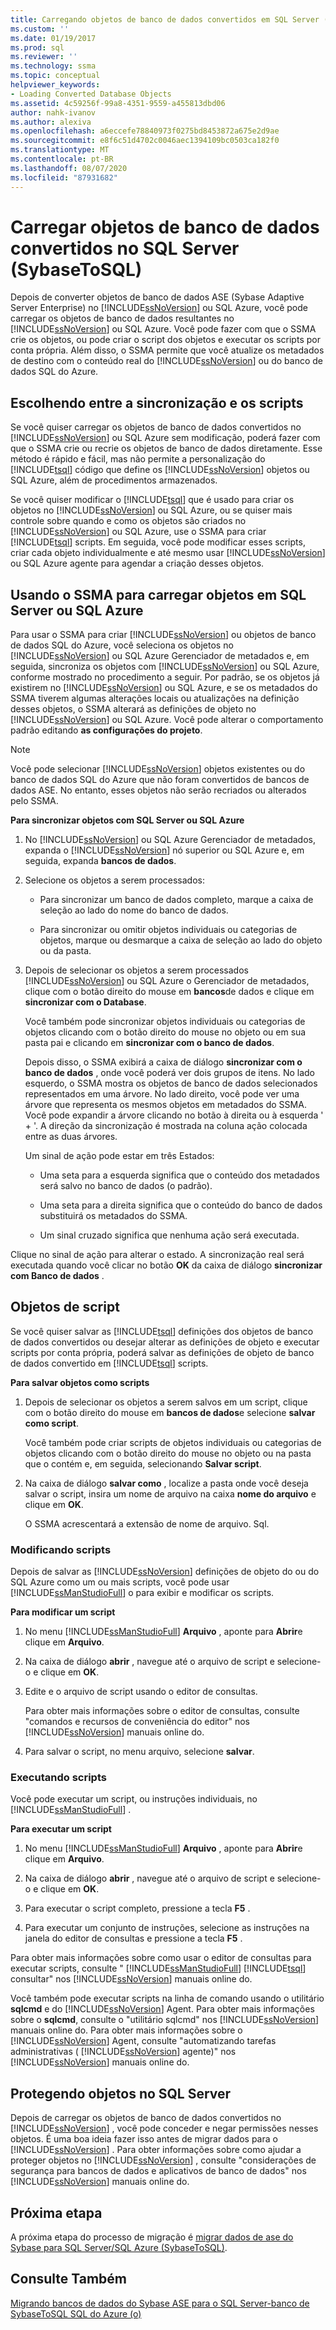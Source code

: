 ```yaml
---
title: Carregando objetos de banco de dados convertidos em SQL Server (SybaseToSQL) | Microsoft Docs
ms.custom: ''
ms.date: 01/19/2017
ms.prod: sql
ms.reviewer: ''
ms.technology: ssma
ms.topic: conceptual
helpviewer_keywords:
- Loading Converted Database Objects
ms.assetid: 4c59256f-99a8-4351-9559-a455813dbd06
author: nahk-ivanov
ms.author: alexiva
ms.openlocfilehash: a6eccefe78840973f0275bd8453872a675e2d9ae
ms.sourcegitcommit: e8f6c51d4702c0046aec1394109bc0503ca182f0
ms.translationtype: MT
ms.contentlocale: pt-BR
ms.lasthandoff: 08/07/2020
ms.locfileid: "87931682"
---
```

# <a name="loading-converted-database-objects-into-sql-server-sybasetosql"></a>Carregar objetos de banco de dados convertidos no SQL Server (SybaseToSQL)
Depois de converter objetos de banco de dados ASE (Sybase Adaptive Server Enterprise) no [!INCLUDE[ssNoVersion](../../includes/ssnoversion-md.md)] ou SQL Azure, você pode carregar os objetos de banco de dados resultantes no [!INCLUDE[ssNoVersion](../../includes/ssnoversion-md.md)] ou SQL Azure. Você pode fazer com que o SSMA crie os objetos, ou pode criar o script dos objetos e executar os scripts por conta própria. Além disso, o SSMA permite que você atualize os metadados de destino com o conteúdo real do [!INCLUDE[ssNoVersion](../../includes/ssnoversion-md.md)] ou do banco de dados SQL do Azure.  
  
## <a name="choosing-between-synchronization-and-scripts"></a>Escolhendo entre a sincronização e os scripts  
Se você quiser carregar os objetos de banco de dados convertidos no [!INCLUDE[ssNoVersion](../../includes/ssnoversion-md.md)] ou SQL Azure sem modificação, poderá fazer com que o SSMA crie ou recrie os objetos de banco de dados diretamente. Esse método é rápido e fácil, mas não permite a personalização do [!INCLUDE[tsql](../../includes/tsql-md.md)] código que define os [!INCLUDE[ssNoVersion](../../includes/ssnoversion-md.md)] objetos ou SQL Azure, além de procedimentos armazenados.  
  
Se você quiser modificar o [!INCLUDE[tsql](../../includes/tsql-md.md)] que é usado para criar os objetos no [!INCLUDE[ssNoVersion](../../includes/ssnoversion-md.md)] ou SQL Azure, ou se quiser mais controle sobre quando e como os objetos são criados no [!INCLUDE[ssNoVersion](../../includes/ssnoversion-md.md)] ou SQL Azure, use o SSMA para criar [!INCLUDE[tsql](../../includes/tsql-md.md)] scripts. Em seguida, você pode modificar esses scripts, criar cada objeto individualmente e até mesmo usar [!INCLUDE[ssNoVersion](../../includes/ssnoversion-md.md)] ou SQL Azure agente para agendar a criação desses objetos.  
  
## <a name="using-ssma-to-load-objects-into-sql-server-or-sql-azure"></a>Usando o SSMA para carregar objetos em SQL Server ou SQL Azure  
Para usar o SSMA para criar [!INCLUDE[ssNoVersion](../../includes/ssnoversion-md.md)] ou objetos de banco de dados SQL do Azure, você seleciona os objetos no [!INCLUDE[ssNoVersion](../../includes/ssnoversion-md.md)] ou SQL Azure Gerenciador de metadados e, em seguida, sincroniza os objetos com [!INCLUDE[ssNoVersion](../../includes/ssnoversion-md.md)] ou SQL Azure, conforme mostrado no procedimento a seguir. Por padrão, se os objetos já existirem no [!INCLUDE[ssNoVersion](../../includes/ssnoversion-md.md)] ou SQL Azure, e se os metadados do SSMA tiverem algumas alterações locais ou atualizações na definição desses objetos, o SSMA alterará as definições de objeto no [!INCLUDE[ssNoVersion](../../includes/ssnoversion-md.md)] ou SQL Azure. Você pode alterar o comportamento padrão editando **as configurações do projeto**.  
  
> [!NOTE]  
> Você pode selecionar [!INCLUDE[ssNoVersion](../../includes/ssnoversion-md.md)] objetos existentes ou do banco de dados SQL do Azure que não foram convertidos de bancos de dados ASE. No entanto, esses objetos não serão recriados ou alterados pelo SSMA.  
  
**Para sincronizar objetos com SQL Server ou SQL Azure**  
  
1.  No [!INCLUDE[ssNoVersion](../../includes/ssnoversion-md.md)] ou SQL Azure Gerenciador de metadados, expanda o [!INCLUDE[ssNoVersion](../../includes/ssnoversion-md.md)] nó superior ou SQL Azure e, em seguida, expanda **bancos de dados**.  
  
2.  Selecione os objetos a serem processados:  
  
    -   Para sincronizar um banco de dados completo, marque a caixa de seleção ao lado do nome do banco de dados.  
  
    -   Para sincronizar ou omitir objetos individuais ou categorias de objetos, marque ou desmarque a caixa de seleção ao lado do objeto ou da pasta.  
  
3.  Depois de selecionar os objetos a serem processados [!INCLUDE[ssNoVersion](../../includes/ssnoversion-md.md)] ou SQL Azure o Gerenciador de metadados, clique com o botão direito do mouse em **bancos**de dados e clique em **sincronizar com o Database**.  
  
    Você também pode sincronizar objetos individuais ou categorias de objetos clicando com o botão direito do mouse no objeto ou em sua pasta pai e clicando em **sincronizar com o banco de dados**.  
  
    Depois disso, o SSMA exibirá a caixa de diálogo **sincronizar com o banco de dados** , onde você poderá ver dois grupos de itens. No lado esquerdo, o SSMA mostra os objetos de banco de dados selecionados representados em uma árvore. No lado direito, você pode ver uma árvore que representa os mesmos objetos em metadados do SSMA. Você pode expandir a árvore clicando no botão à direita ou à esquerda ' + '. A direção da sincronização é mostrada na coluna ação colocada entre as duas árvores.  
  
    Um sinal de ação pode estar em três Estados:  
  
    -   Uma seta para a esquerda significa que o conteúdo dos metadados será salvo no banco de dados (o padrão).  
  
    -   Uma seta para a direita significa que o conteúdo do banco de dados substituirá os metadados do SSMA.  
  
    -   Um sinal cruzado significa que nenhuma ação será executada.  
  
Clique no sinal de ação para alterar o estado. A sincronização real será executada quando você clicar no botão **OK** da caixa de diálogo **sincronizar com Banco de dados** .  
  
## <a name="scripting-objects"></a>Objetos de script  
Se você quiser salvar as [!INCLUDE[tsql](../../includes/tsql-md.md)] definições dos objetos de banco de dados convertidos ou desejar alterar as definições de objeto e executar scripts por conta própria, poderá salvar as definições de objeto de banco de dados convertido em [!INCLUDE[tsql](../../includes/tsql-md.md)] scripts.  
  
**Para salvar objetos como scripts**  
  
1.  Depois de selecionar os objetos a serem salvos em um script, clique com o botão direito do mouse em **bancos de dados**e selecione **salvar como script**.  
  
    Você também pode criar scripts de objetos individuais ou categorias de objetos clicando com o botão direito do mouse no objeto ou na pasta que o contém e, em seguida, selecionando **Salvar script**.  
  
2.  Na caixa de diálogo **salvar como** , localize a pasta onde você deseja salvar o script, insira um nome de arquivo na caixa **nome do arquivo** e clique em **OK**.  
  
    O SSMA acrescentará a extensão de nome de arquivo. Sql.  
  
### <a name="modifying-scripts"></a>Modificando scripts  
Depois de salvar as [!INCLUDE[ssNoVersion](../../includes/ssnoversion-md.md)] definições de objeto do ou do SQL Azure como um ou mais scripts, você pode usar [!INCLUDE[ssManStudioFull](../../includes/ssmanstudiofull-md.md)] o para exibir e modificar os scripts.  
  
**Para modificar um script**  
  
1.  No menu [!INCLUDE[ssManStudioFull](../../includes/ssmanstudiofull-md.md)] **Arquivo** , aponte para **Abrir**e clique em **Arquivo**.  
  
2.  Na caixa de diálogo **abrir** , navegue até o arquivo de script e selecione-o e clique em **OK**.  
  
3.  Edite e o arquivo de script usando o editor de consultas.  
  
    Para obter mais informações sobre o editor de consultas, consulte "comandos e recursos de conveniência do editor" nos [!INCLUDE[ssNoVersion](../../includes/ssnoversion-md.md)] manuais online do.  
  
4.  Para salvar o script, no menu arquivo, selecione **salvar**.  
  
### <a name="running-scripts"></a>Executando scripts  
Você pode executar um script, ou instruções individuais, no [!INCLUDE[ssManStudioFull](../../includes/ssmanstudiofull-md.md)] .  
  
**Para executar um script**  
  
1.  No menu [!INCLUDE[ssManStudioFull](../../includes/ssmanstudiofull-md.md)] **Arquivo** , aponte para **Abrir**e clique em **Arquivo**.  
  
2.  Na caixa de diálogo **abrir** , navegue até o arquivo de script e selecione-o e clique em **OK**.  
  
3.  Para executar o script completo, pressione a tecla **F5** .  
  
4.  Para executar um conjunto de instruções, selecione as instruções na janela do editor de consultas e pressione a tecla **F5** .  
  
Para obter mais informações sobre como usar o editor de consultas para executar scripts, consulte " [!INCLUDE[ssManStudioFull](../../includes/ssmanstudiofull-md.md)] [!INCLUDE[tsql](../../includes/tsql-md.md)] consultar" nos [!INCLUDE[ssNoVersion](../../includes/ssnoversion-md.md)] manuais online do.  
  
Você também pode executar scripts na linha de comando usando o utilitário **sqlcmd** e do [!INCLUDE[ssNoVersion](../../includes/ssnoversion-md.md)] Agent. Para obter mais informações sobre o **sqlcmd**, consulte o "utilitário sqlcmd" nos [!INCLUDE[ssNoVersion](../../includes/ssnoversion-md.md)] manuais online do. Para obter mais informações sobre o [!INCLUDE[ssNoVersion](../../includes/ssnoversion-md.md)] Agent, consulte "automatizando tarefas administrativas ( [!INCLUDE[ssNoVersion](../../includes/ssnoversion-md.md)] agente)" nos [!INCLUDE[ssNoVersion](../../includes/ssnoversion-md.md)] manuais online do.  
  
## <a name="securing-objects-in-sql-server"></a>Protegendo objetos no SQL Server  
Depois de carregar os objetos de banco de dados convertidos no [!INCLUDE[ssNoVersion](../../includes/ssnoversion-md.md)] , você pode conceder e negar permissões nesses objetos. É uma boa ideia fazer isso antes de migrar dados para o [!INCLUDE[ssNoVersion](../../includes/ssnoversion-md.md)] . Para obter informações sobre como ajudar a proteger objetos no [!INCLUDE[ssNoVersion](../../includes/ssnoversion-md.md)] , consulte "considerações de segurança para bancos de dados e aplicativos de banco de dados" nos [!INCLUDE[ssNoVersion](../../includes/ssnoversion-md.md)] manuais online do.  
  
## <a name="next-step"></a>Próxima etapa  
A próxima etapa do processo de migração é [migrar dados de ase do Sybase para SQL Server/SQL Azure (SybaseToSQL)](https://msdn.microsoft.com/54a39f5e-9250-4387-a3ae-eae47c799811).  
  
## <a name="see-also"></a>Consulte Também  
[Migrando bancos de dados do Sybase ASE para o SQL Server-banco de SybaseToSQL SQL do Azure &#40;o&#41;](../../ssma/sybase/migrating-sybase-ase-databases-to-sql-server-azure-sql-db-sybasetosql.md)  
  
